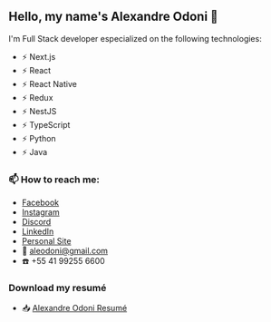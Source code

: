## Hello, my name's Alexandre Odoni :love_you_gesture:

I'm Full Stack developer especialized on the following technologies:

- ⚡ Next.js
- ⚡ React
- ⚡ React Native
- ⚡ Redux
- ⚡ NestJS
- ⚡ TypeScript
- ⚡ Python
- ⚡ Java
<!--
- 🔭 I’m currently working on ...
- 🌱 I’m currently learning ...
- 👯 I’m looking to collaborate on ...
- 🤔 I’m looking for help with ...
- 💬 Ask me about ...
-->
### 📫 How to reach me:
- [Facebook](https://facebook.com/aleodoni)
- [Instagram](https://instagram.com/aleodoni)
- [Discord](https://discordapp.com/users/aleodoni#8616)
- [LinkedIn](https://www.linkedin.com/in/aleodoni/)
- [Personal Site](https://alexandre.odoni.nom.br)
- :email:  [aleodoni@gmail.com](mailto:aleodoni@gmail.com)
- :telephone: +55 41 99255 6600
### Download my resumé
- :inbox_tray:  [Alexandre Odoni Resumé](https://github.com/aleodoni/aleodoni/files/6826486/cv_alexandre_odoni_updated.pdf)

<!--
- 😄 Pronouns: ...
- ⚡ Fun fact: ...
-->
